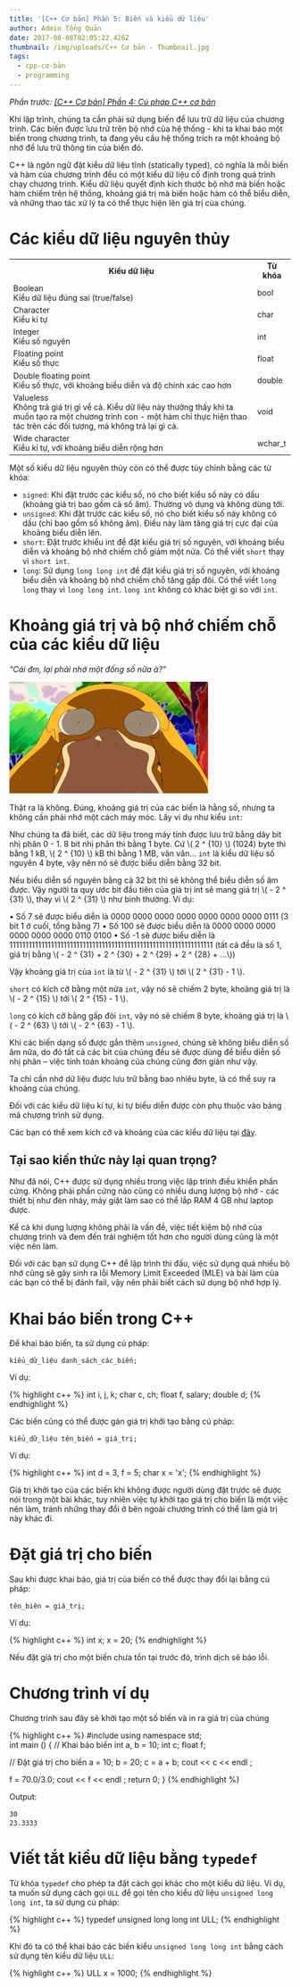 ```yaml
---
title: '[C++ Cơ bản] Phần 5: Biến và kiểu dữ liệu'
author: Admin Tổng Quản
date: 2017-08-08T02:05:22.426Z
thumbnail: /img/uploads/C++ Cơ bản - Thumbnail.jpg
tags:
  - cpp-cơ-bản
  - programming
---
```

*Phần trước: [\[C++ Cơ bản\] Phần 4: Cú pháp C++ cơ bản](http://cowboycoder.tech/article/c-co-ban-phan-4-cu-phap-c-co-ban)*

Khi lập trình, chúng ta cần phải sử dụng biến để lưu trữ dữ liệu của chương trình. Các biến được lưu trữ trên bộ nhớ của hệ thống - khi ta khai báo một biến trong chương trình, ta đang yêu cầu hệ thống trích ra một khoảng bộ nhớ để lưu trữ thông tin của biến đó.

C++ là ngôn ngữ đặt kiểu dữ liệu tĩnh (statically typed), có nghĩa là mỗi biến và hàm của chương trình đều có một kiểu dữ liệu cố định trong quá trình chạy chương trình. Kiểu dữ liệu quyết định kích thước bộ nhớ mà biến hoặc hàm chiếm trên hệ thống, khoảng giá trị mà biến hoặc hàm có thể biểu diễn, và những thao tác xử lý ta có thể thực hiện lên giá trị của chúng.

# Các kiểu dữ liệu nguyên thủy

<table>
<tr>
    <th>Kiểu dữ liệu</th>
    <th>Từ khóa</th>
</tr>
<tr>
    <td>Boolean<br/>Kiểu dữ liệu đúng sai (true/false)</td>
    <td>bool</td>
</tr>
<tr>
    <td>Character<br/>Kiểu kí tự</td>
    <td>char</td>
</tr>
<tr>
    <td>Integer<br/>Kiểu số nguyên</td>
    <td>int</td>
</tr>
<tr>
    <td>Floating point<br/>Kiểu số thực</td>
    <td>float</td>
</tr>
<tr>
    <td>Double floating point<br/>Kiểu số thực, với khoảng biểu diễn và độ chính xác cao hơn</td>
    <td>double</td>
</tr>
<tr>
    <td>Valueless<br/>Không trả giá trị gì về cả. Kiểu dữ liệu này thường thấy khi ta muốn tạo ra một chương trình con - một hàm chỉ thực hiện thao tác trên các đối tượng, mà không trả lại gì cả.</td>
    <td>void</td>
</tr>
<tr>
    <td>Wide character<br/>Kiểu kí tự, với khoảng biểu diễn rộng hơn</td>
    <td>wchar_t</td>
</tr>
</table>

Một số kiểu dữ liệu nguyên thủy còn có thể được tùy chỉnh bằng các từ khóa:
* ```signed```: Khi đặt trước các kiểu số, nó cho biết kiểu số này có dấu (khoảng giá trị bao gồm cả số âm). Thường vô dụng và không dùng tới.
* ```unsigned```: Khi đặt trước các kiểu số, nó cho biết kiểu số này không có dấu (chỉ bao gồm số không âm). Điều này làm tăng giá trị cực đại của khoảng biểu diễn lên.
* ```short```: Đặt trước khiểu int để đặt kiểu giá trị số nguyên, với khoảng biểu diễn và khoảng bộ nhớ chiếm chỗ giảm một nửa. Có thể viết ```short``` thay vì ```short int```.
* ```long```: Sử dụng ```long long int``` để đặt kiểu giá trị số nguyên, với khoảng biểu diễn và khoảng bộ nhớ chiếm chỗ tăng gấp đôi. Có thể viết ```long long``` thay vì ```long long int```. ```long int``` không có khác biệt gì so với ```int```.


# Khoảng giá trị và bộ nhớ chiếm chỗ của các kiểu dữ liệu

*"Cái đm, lại phải nhớ một đống số nữa à?"*

![undefined](/img/uploads/cpp-cơ-bản-2-1.jpg)

Thật ra là không. Đúng, khoảng giá trị của các biến là hằng số, nhưng ta không cần phải nhớ một cách máy móc. Lấy ví dụ như kiểu ```int```:
 
Như chúng ta đã biết, các dữ liệu trong  máy tính được lưu trữ bằng dãy bit nhị phân 0 - 1. 8 bit nhị phân thì bằng 1 byte. Cứ \\( 2 ^ {10} \\) (1024) byte thì bằng 1 kB, \\( 2 ^ {10} \\) kB thì bằng 1 MB, vân vân… ```int``` là kiểu dữ liệu số nguyên 4 byte, vậy nên nó sẽ được biểu diễn bằng 32 bit.

Nếu biểu diễn số nguyên bằng cả 32 bit thì sẽ không thể biểu diễn số âm được. Vậy người ta quy ước bit đầu tiên của giá trị int sẽ mang giá trị \\( - 2 ^ {31} \\), thay vì \\( 2 ^ {31} \\) như bình thường. Ví dụ: 

•	Số 7 sẽ được biểu diễn là 0000 0000 0000 0000 0000 0000 0000 0111 (3 bit 1 ở cuối, tổng bằng 7)
•	Số 100 sẽ được biểu diễn là 0000 0000 0000 0000 0000 0000 ‭0110 0100‬‬‬
•	Số -1 sẽ được biểu diễn là ‭1111111111111111111111111111111111111111111111111111111111111111‬ (tất cả đều là số 1, giá trị bằng \\( - 2 ^ {31} + 2 ^ {30} + 2 ^ {29} + 2 ^ {28} + ...\\))‬‬

Vậy khoảng giá trị của ```int``` là từ \\( - 2 ^ {31} \\) tới \\( 2 ^ {31} - 1 \\). 

```short``` có kích cỡ bằng một nửa ```int```, vậy nó sẽ chiếm 2 byte, khoảng giá trị là \\( - 2 ^ {15} \\) tới \\( 2 ^ {15} - 1 \\).

```long``` có kích cỡ bằng gấp đôi ```int```, vậy nó sẽ chiếm 8 byte, khoảng giá trị là \\( - 2 ^ {63} \\) tới \\( - 2 ^ {63} - 1 \\).

Khi các biến dạng số được gắn thêm ```unsigned```, chúng sẽ không biểu diễn số âm nữa, do đó tất cả các bit của chúng đều sẽ được dùng để biểu diễn số nhị phân – việc tính toán khoảng của chúng cũng đơn giản như vậy.

Ta chỉ cần nhớ dữ liệu được lưu trữ bằng bao nhiêu byte, là có thể suy ra khoảng của chúng. 

Đối với các kiểu dữ liệu kí tự, kí tự biểu diễn được còn phụ thuộc vào bảng mã chương trình sử dụng.

Các bạn có thể xem kích cỡ và khoảng của các kiểu dữ liệu tại [đây](https://msdn.microsoft.com/en-us/library/s3f49ktz.aspx).

## Tại sao kiến thức này lại quan trọng?

Như đã nói, C++ được sử dụng nhiều trong việc lập trình điều khiển phần cứng. Không phải phần cứng nào cũng có nhiều dung lượng bộ nhớ - các thiết bị như đèn nháy, máy giặt làm sao có thể lắp RAM 4 GB như laptop được. 

Kể cả khi dung lượng không phải là vấn đề, việc tiết kiệm bộ nhớ của chương trình và đem đến trải nghiệm tốt hơn cho người dùng cũng là một việc nên làm.

Đối với các bạn sử dụng C++ để lập trình thi đấu, việc sử dụng quá nhiều bộ nhớ cũng sẽ gây sinh ra lỗi Memory Limit Exceeded (MLE) và bài làm của các bạn có thể bị đánh fail, vậy nên phải biết cách sử dụng bộ nhớ hợp lý.

# Khai báo biến trong C++

Để khai báo biến, ta sử dụng cú pháp:

```
kiểu_dữ_liệu danh_sách_các_biến;
```

Ví dụ:

{% highlight c++ %}
int    i, j, k;
char   c, ch;
float  f, salary;
double d;
{% endhighlight %}

Các biến cũng có thể được gán giá trị khởi tạo bằng cú pháp:

```
kiểu_dữ_liệu tên_biến = giá_trị;
```

Ví dụ:

{% highlight c++ %}
int d = 3, f = 5; 
char x = 'x'; 
{% endhighlight %}

Giá trị khởi tạo của các biến khi không được người dùng đặt trước sẽ được nói trong một bài khác, tuy nhiên việc tự khởi tạo giá trị cho biến là một việc nên làm, tránh những thay đổi ở bên ngoài chương trình có thể làm giá trị này khác đi.

# Đặt giá trị cho biến

Sau khi được khai báo, giá trị của biến có thể được thay đổi lại bằng cú pháp:

```
tên_biên = giá_trị;
```

Ví dụ:

{% highlight c++ %}
int x;
x = 20;
{% endhighlight %}

Nếu đặt giá trị cho một biến chưa tồn tại trước đó, trình dịch sẽ báo lỗi.

# Chương trình ví dụ

Chương trình sau đây sẽ khởi tạo một số biến và in ra giá trị của chúng

{% highlight c++ %}
#include <iostream>
using namespace std;  
int main () {
   // Khai báo biến
   int a, b = 10;
   int c;
   float f;
 
   // Đặt giá trị cho biến
   a = 10;
   b = 20;
   c = a + b;
   cout << c << endl ;

   f = 70.0/3.0;
   cout << f << endl ;
   return 0;
}
{% endhighlight %}

Output:

```
30
23.3333
```

# Viết tắt kiểu dữ liệu bằng ```typedef```

Từ khóa ```typedef``` cho phép ta đặt cách gọi khác cho một kiểu dữ liệu. Ví dụ, ta muốn sử dụng cách gọi ```ULL``` để gọi tên cho kiểu dữ liệu ```unsigned long long int```, ta sử dụng cú pháp:

{% highlight c++ %}
typedef unsigned long long int ULL;
{% endhighlight %}

Khi đó ta có thể khai báo các biến kiểu ```unsigned long long int``` bằng cách sử dụng tên kiểu dữ liệu ```ULL```:

{% highlight c++ %}
ULL x = 1000;
{% endhighlight %}

